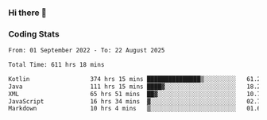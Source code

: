### Hi there 👋

<!--
**Girrafeec/girrafeec** is a ✨ _special_ ✨ repository because its `README.md` (this file) appears on your GitHub profile.

Here are some ideas to get you started:

- 🔭 I’m currently working on ...
- 🌱 I’m currently learning ...
- 👯 I’m looking to collaborate on ...
- 🤔 I’m looking for help with ...
- 💬 Ask me about ...
- 📫 How to reach me: ...
- 😄 Pronouns: ...
- ⚡ Fun fact: ...
-->

### Coding Stats
<!--START_SECTION:waka-->

```txt
From: 01 September 2022 - To: 22 August 2025

Total Time: 611 hrs 18 mins

Kotlin                 374 hrs 15 mins ███████████████▒░░░░░░░░░   61.22 %
Java                   111 hrs 15 mins ████▓░░░░░░░░░░░░░░░░░░░░   18.20 %
XML                    65 hrs 51 mins  ██▓░░░░░░░░░░░░░░░░░░░░░░   10.77 %
JavaScript             16 hrs 34 mins  ▓░░░░░░░░░░░░░░░░░░░░░░░░   02.71 %
Markdown               10 hrs 4 mins   ▒░░░░░░░░░░░░░░░░░░░░░░░░   01.65 %
```

<!--END_SECTION:waka-->
